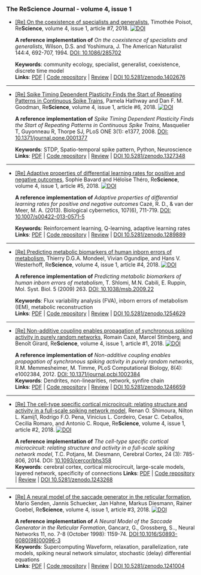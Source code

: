 ### The ReScience Journal - volume 4, issue 1

* [[Re] On the coexistence of specialists and generalists](https://github.com/ReScience-Archives/Poisot-2018/blob/master/article/Poisot-2018.pdf), Timothée Poisot, Re**Science**, volume 4, issue 1, article #7, 2018. [![DOI](https://zenodo.org/badge/DOI/10.5281/zenodo.1402676.svg)](https://doi.org/10.5281/zenodo.1402676)

  **A reference implementation of**
  *On the coexistence of specialists and generalists*,
  Wilson, D.S. and Yoshimura, J. The American Naturalist 144:4, 692-707, 1994.
  [DOI: 10.1086/285702](https://doi.org/10.1086/285702)  
  
  **Keywords**:  community ecology, specialist, generalist, coexistence, discrete time model  
  **Links**: [PDF](https://github.com/ReScience-Archives/Poisot-2018/blob/master/article/Poisot-2018.pdf) |
             [Code repository](https://github.com/ReScience-Archives/Poisot-2018) |
             [Review](https://github.com/ReScience/ReScience-submission/pull/39) |
             [DOI 10.5281/zenodo.1402676](https://zenodo.org/record/1402676)

----

* [[Re] Spike Timing Dependent Plasticity Finds the Start of Repeating Patterns in Continuous Spike Trains](https://github.com/ReScience-Archives/Hathway-Goodman-2018/blob/master/article/Hathway-Goodman-2018.pdf), Pamela Hathway and Dan F. M. Goodman, Re**Science**, volume 4, issue 1, article #6, 2018. [![DOI](https://zenodo.org/badge/DOI/10.5281/zenodo.1327348.svg)](https://doi.org/10.5281/zenodo.1327348)

  **A reference implementation of**
  *Spike Timing Dependent Plasticity Finds the Start of Repeating Patterns in Continuous Spike Trains*,
  Masquelier T, Guyonneau R, Thorpe SJ, PLoS ONE 3(1): e1377, 2008.
  [DOI: 10.1371/journal.pone.0001377](https://doi.org/10.1371/journal.pone.0001377)  
  
  **Keywords**: STDP, Spatio-temporal spike pattern, Python, Neuroscience   
  **Links**: [PDF](https://github.com/ReScience-Archives/Hathway-Goodman-2018/blob/master/article/Hathway-Goodman-2018.pdf) |
             [Code repository](https://github.com/ReScience-Archives/Hathway-Goodman-2018/) |
             [Review](https://github.com/ReScience/ReScience-submission/pull/51) |
             [DOI 10.5281/zenodo.1327348](https://zenodo.org/record/1327348)

----

* [[Re] Adaptive properties of differential learning rates for positive and negative outcomes](https://github.com/ReScience-Archives/Bavard-Thero-2018/blob/master/article/Bavard-Thero-2018.pdf), Sophie Bavard and Héloïse Théro, Re**Science**, volume 4, issue 1, article #5, 2018. [![DOI](https://zenodo.org/badge/DOI/10.5281/zenodo.1289889.svg)](https://doi.org/10.5281/zenodo.1289889)

  **A reference implementation of**
  *Adaptive properties of differential learning rates for positive and negative outcomes*
  Cazé, R. D., & van der Meer, M. A. (2013). Biological cybernetics, 107(6), 711-719. 
  [DOI: 10.1007/s00422-013-0571-5](https://doi.org/10.1007/s00422-013-0571-5)
   
  **Keywords**: Reinforcement learning, Q-learning, adaptive learning rates  
  **Links**: [PDF](https://github.com/ReScience-Archives/Bavard-Thero-2018/raw/master/article/Bavard-Thero-2018.pdf) |
             [Code repository](https://github.com/ReScience-Archives/Bavard-Thero-2018) |
             [Review](https://github.com/ReScience/ReScience-submission/pull/47) |
             [DOI 10.5281/zenodo.1289889](https://zenodo.org/record/1289889)

----

* [[Re] Predicting metabolic biomarkers of human inborn errors of metabolism](https://github.com/ReScience-Archives/Mondeel-Ogundipe-Westerhoff-2018/blob/master/article/Mondeel_Ogundipe_Westerhoff-2017.pdf), Thierry D.G.A. Mondeel, Vivian Ogundipe, and Hans V. Westerhoff, Re**Science**, volume 4, issue 1, article #4, 2018. [![DOI](https://zenodo.org/badge/DOI/10.5281/zenodo.1254629.svg)](https://doi.org/10.5281/zenodo.1254629)

  **A reference implementation of**
  *Predicting metabolic biomarkers of human inborn errors of metabolism*, 
  T. Shlomi, M.N. Cabili, E. Ruppin, Mol. Syst. Biol. 5 (2009) 263. 
  [DOI: 10.1038/msb.2009.22](https://doi.org/10.1038/msb.2009.22)
   
  **Keywords**: Flux variability analysis (FVA), inborn errors of metabolism (IEM), metabolic reconstruction  
  **Links**: [PDF](https://github.com/ReScience-Archives/Mondeel-Ogundipe-Westerhoff-2018/raw/master/article/Mondeel_Ogundipe_Westerhoff-2017.pdf) |
             [Code repository](https://github.com/ReScience-Archives/Mondeel-Ogundipe-Westerhoff-2018) |
             [Review](https://github.com/ReScience/ReScience-submission/pull/41) |
             [DOI 10.5281/zenodo.1254629](https://zenodo.org/record/1254630)

----
         
* [[Re] Non-additive coupling enables propagation of synchronous spiking activity in purely random networks](https://github.com/ReScience-Archives/Caze-Stimberg-Girard-2018/blob/master/article/Caze_2018.pdf), Romain Cazé, Marcel Stimberg, and Benoît Girard, Re**Science**, volume 4, issue 1, article #1, 2018.
[![DOI](https://zenodo.org/badge/DOI/10.5281/zenodo.1246659.svg)](https://doi.org/10.5281/zenodo.1246659)

  **A reference implementation of** *Non-additive coupling enables propagation of synchronous spiking activity in purely random networks*, R.M. Memmesheimer, M. Timme, PLoS Computational Biology, 8(4): e1002384, 2012. [DOI: 10.1371/journal.pcbi.1002384](https://doi.org/10.1371/journal.pcbi.1002384)  
  **Keywords**: Dendrites, non-linearities, network, synfire chain  
  **Links**: [PDF](https://github.com/ReScience-Archives/Caze-Stimberg-Girard-2018/blob/master/article/Caze_2018.pdf) |
             [Code repository](https://github.com/ReScience-Archives/Caze-Stimberg-Girard-2018/) |
             [Review](https://github.com/ReScience/ReScience-submission/pull/45) |
             [DOI 10.5281/zenodo.1246659](https://zenodo.org/record/1246659)

----
          
* [[Re] The cell-type specific cortical microcircuit: relating structure and activity in a full-scale spiking network model](https://github.com/ReScience-Archives/ShimouraR-KamijiNL-PenaRFO-CordeiroVL-CeballosCC-RomaroC-RoqueAC-2017/blob/master/article/ShimouraR-KamijiNL-PenaRFO-CordeiroVL-CeballosCC-RomaroC-RoqueAC-2017.pdf), Renan O. Shimoura, Nilton L. Kamij1, Rodrigo F.O. Pena, Vinicius L. Cordeiro, Cesar C. Ceballos, Cecilia Romaro, and Antonio C. Roque, Re**Science**, volume 4, issue 1, article #2, 2018. [![DOI](https://zenodo.org/badge/DOI/10.5281/zenodo.1243268.svg)](https://doi.org/10.5281/zenodo.1243268)

  **A reference implementation of** *The cell-type specific cortical microcircuit: relating structure and activity in a full-scale spiking network model*,
    T.C. Potjans, M. Diesmann, Cerebral Cortex, 24 (3): 785-806, 2014. DOI: [10.1093/cercor/bhs358](https://doi.org/10.1093/cercor/bhs358)  
  **Keywords**: cerebral cortex, cortical microcircuit, large-scale models, layered network, specificity of connections
  **Links**: [PDF](https://github.com/ReScience-Archives/ShimouraR-KamijiNL-PenaRFO-CordeiroVL-CeballosCC-RomaroC-RoqueAC-2017/blob/master/article/ShimouraR-KamijiNL-PenaRFO-CordeiroVL-CeballosCC-RomaroC-RoqueAC-2017.pdf) |
             [Code repository](https://github.com/ReScience-Archives/ShimouraR-KamijiNL-PenaRFO-CordeiroVL-CeballosCC-RomaroC-RoqueAC-2017.git) |
             [Review](https://github.com/ReScience/ReScience-submission/pull/43) |
             [DOI 10.5281/zenodo.1243268](http://doi.org/10.5281/zenodo.1243268)

----

* [[Re] A neural model of the saccade generator in the reticular formation](https://github.com/ReScience-Archives/Senden-Schuecker-Hahne-Diesmann-Goebel-2018/blob/master/article/senden-schuecker-hahne-diesmann-goebel-2018.pdf), Mario Senden, Jannis Schuecker, Jan Hahne, Markus Diesmann, Rainer Goebel, Re**Science**, volume 4, issue 1, article #3, 2018. [![DOI](https://zenodo.org/badge/DOI/10.5281/zenodo.1241004.svg)](https://doi.org/10.5281/zenodo.1241004)

  **A reference implementation of** *A Neural Model of the Saccade Generator in the Reticular Formation*,
    Gancarz, G., Grossberg, S.., Neural Networks 11, no. 7-8 (October 1998): 1159-74. [DOI:10.1016/S0893-6080(98)00096-3](https://doi.org/10.1016/S0893-6080)  
  **Keywords**: Supercomputing Waveform, relaxation, parallelization, rate models, spiking neural network simulator, stochastic (delay) differential equations  
  **Links**: [PDF](https://github.com/ReScience-Archives/Senden-Schuecker-Hahne-Diesmann-Goebel-2018/blob/master/article/senden-schuecker-hahne-diesmann-goebel-2018.pdf) |
             [Code repository](https://github.com/ReScience-Archives/Senden-Schuecker-Hahne-Diesmann-Goebel-2018) |
             [Review](https://github.com/ReScience/ReScience-submission/pull/46) |
             [DOI 10.5281/zenodo.1241004](https://doi.org/10.5281/zenodo.1241004)
